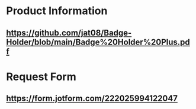 # **Product Information**
## https://github.com/jat08/Badge-Holder/blob/main/Badge%20Holder%20Plus.pdf

# **Request Form**
## https://form.jotform.com/222025994122047
